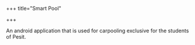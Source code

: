 +++
title="Smart Pool"

+++

An android application that is used for carpooling exclusive for the students of Pesit.